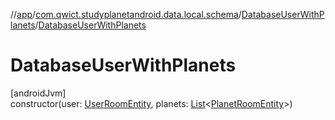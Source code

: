 //[app](../../../index.md)/[com.qwict.studyplanetandroid.data.local.schema](../index.md)/[DatabaseUserWithPlanets](index.md)/[DatabaseUserWithPlanets](-database-user-with-planets.md)

# DatabaseUserWithPlanets

[androidJvm]\
constructor(user: [UserRoomEntity](../-user-room-entity/index.md), planets: [List](https://kotlinlang.org/api/latest/jvm/stdlib/kotlin.collections/-list/index.html)&lt;[PlanetRoomEntity](../-planet-room-entity/index.md)&gt;)
